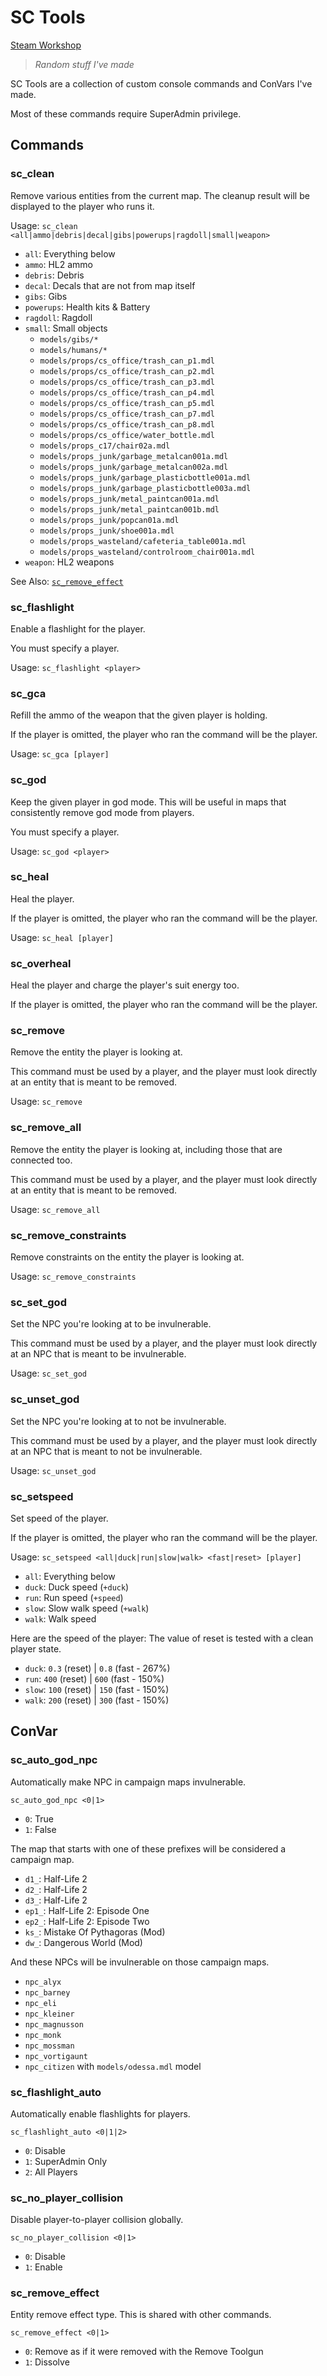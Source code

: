 # SC Tools
[Steam Workshop]()

> *Random stuff I've made*

SC Tools are a collection of custom console commands and ConVars I've made.

Most of these commands require SuperAdmin privilege.

## Commands

### sc_clean

Remove various entities from the current map. The cleanup result will be displayed to the player who runs it.

Usage: `sc_clean <all|ammo|debris|decal|gibs|powerups|ragdoll|small|weapon>`

* `all`: Everything below
* `ammo`: HL2 ammo
* `debris`: Debris
* `decal`: Decals that are not from map itself
* `gibs`: Gibs
* `powerups`: Health kits & Battery
* `ragdoll`: Ragdoll
* `small`: Small objects
  * `models/gibs/*`
  * `models/humans/*`
  * `models/props/cs_office/trash_can_p1.mdl`
  * `models/props/cs_office/trash_can_p2.mdl`
  * `models/props/cs_office/trash_can_p3.mdl`
  * `models/props/cs_office/trash_can_p4.mdl`
  * `models/props/cs_office/trash_can_p5.mdl`
  * `models/props/cs_office/trash_can_p7.mdl`
  * `models/props/cs_office/trash_can_p8.mdl`
  * `models/props/cs_office/water_bottle.mdl`
  * `models/props_c17/chair02a.mdl`
  * `models/props_junk/garbage_metalcan001a.mdl`
  * `models/props_junk/garbage_metalcan002a.mdl`
  * `models/props_junk/garbage_plasticbottle001a.mdl`
  * `models/props_junk/garbage_plasticbottle003a.mdl`
  * `models/props_junk/metal_paintcan001a.mdl`
  * `models/props_junk/metal_paintcan001b.mdl`
  * `models/props_junk/popcan01a.mdl`
  * `models/props_junk/shoe001a.mdl`
  * `models/props_wasteland/cafeteria_table001a.mdl`
  * `models/props_wasteland/controlroom_chair001a.mdl`
* `weapon`: HL2 weapons

See Also: [`sc_remove_effect`](#sc_remove_effect)

### sc_flashlight

Enable a flashlight for the player.

You must specify a player.

Usage: `sc_flashlight <player>`

### sc_gca

Refill the ammo of the weapon that the given player is holding.

If the player is omitted, the player who ran the command will be the player.

Usage: `sc_gca [player]`

### sc_god

Keep the given player in god mode. This will be useful in maps that consistently remove god mode from players.

You must specify a player.

Usage: `sc_god <player>`

### sc_heal

Heal the player.

If the player is omitted, the player who ran the command will be the player.

Usage: `sc_heal [player]`

### sc_overheal

Heal the player and charge the player's suit energy too.

If the player is omitted, the player who ran the command will be the player.

### sc_remove

Remove the entity the player is looking at.

This command must be used by a player, and the player must look directly at an entity that is meant to be removed.

Usage: `sc_remove`

### sc_remove_all

Remove the entity the player is looking at, including those that are connected too.

This command must be used by a player, and the player must look directly at an entity that is meant to be removed.

Usage: `sc_remove_all`

### sc_remove_constraints

Remove constraints on the entity the player is looking at.

Usage: `sc_remove_constraints`

### sc_set_god

Set the NPC you're looking at to be invulnerable.

This command must be used by a player, and the player must look directly at an NPC that is meant to be invulnerable.

Usage: `sc_set_god`

### sc_unset_god

Set the NPC you're looking at to not be invulnerable.

This command must be used by a player, and the player must look directly at an NPC that is meant to not be invulnerable.

Usage: `sc_unset_god`

### sc_setspeed

Set speed of the player.

If the player is omitted, the player who ran the command will be the player.

Usage: `sc_setspeed <all|duck|run|slow|walk> <fast|reset> [player]`

* `all`: Everything below
* `duck`: Duck speed (`+duck`)
* `run`: Run speed (`+speed`)
* `slow`: Slow walk speed (`+walk`)
* `walk`: Walk speed

Here are the speed of the player: The value of reset is tested with a clean player state.

* `duck`: `0.3` (reset) | `0.8` (fast - 267%)
* `run`: `400` (reset) | `600` (fast - 150%)
* `slow`: `100` (reset) | `150` (fast - 150%)
* `walk`: `200` (reset) | `300` (fast - 150%)

## ConVar

### sc_auto_god_npc

Automatically make NPC in campaign maps invulnerable.

`sc_auto_god_npc <0|1>`
* `0`: True
* `1`: False

The map that starts with one of these prefixes will be considered a campaign map.

* `d1_`: Half-Life 2
* `d2_`: Half-Life 2
* `d3_`: Half-Life 2
* `ep1_`: Half-Life 2: Episode One
* `ep2_`: Half-Life 2: Episode Two
* `ks_`: Mistake Of Pythagoras (Mod)
* `dw_`: Dangerous World (Mod)

And these NPCs will be invulnerable on those campaign maps.

* `npc_alyx`
* `npc_barney`
* `npc_eli`
* `npc_kleiner`
* `npc_magnusson`
* `npc_monk`
* `npc_mossman`
* `npc_vortigaunt`
* `npc_citizen` with `models/odessa.mdl` model

### sc_flashlight_auto

Automatically enable flashlights for players.

`sc_flashlight_auto <0|1|2>`
  * `0`: Disable
  * `1`: SuperAdmin Only
  * `2`: All Players

### sc_no_player_collision

Disable player-to-player collision globally.

`sc_no_player_collision <0|1>`
  * `0`: Disable
  * `1`: Enable

### sc_remove_effect

Entity remove effect type. This is shared with other commands.

`sc_remove_effect <0|1>`
* `0`: Remove as if it were removed with the Remove Toolgun
* `1`: Dissolve
